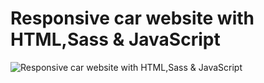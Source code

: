 # Responsive car website with HTML,Sass & JavaScript
![Responsive car website with HTML,Sass & JavaScript](./assets/images/car-website-design.png)

